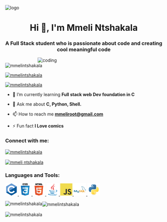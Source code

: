 ![logo](https://github.com/MmeliNtshakala/Mmeli_Ntshakala/blob/main/giphy.gif)
<h1 align="center">Hi 👋, I'm Mmeli Ntshakala</h1>

<h3 align="center">A Full Stack student who is passionate about code and creating cool meaningful code</h3>

<img align="right" alt="coding" width="400" src="https://user-images.githubusercontent.com/19783675/259906130-5d3c8800-fb00-45d0-b9dd-7eb82f057baf.gif">
<p align="left"> <img src="https://komarev.com/ghpvc/?username=mmelintshakala&label=Profile%20views&color=0e75b6&style=flat" alt="mmelintshakala" /> </p>



<p align="left"> <a href="https://github.com/ryo-ma/github-profile-trophy"><img src="https://github-profile-trophy.vercel.app/?username=mmelintshakala" alt="mmelintshakala" /></a> </p>



<p align="left"> <a href="https://twitter.com/mmelintshakala" target="blank"><img src="https://img.shields.io/twitter/follow/mmelintshakala?logo=twitter&style=for-the-badge" alt="mmelintshakala" /></a> </p>



- 🌱 I’m currently learning **Full stack web Dev foundation in C**



- 💬 Ask me about **C, Python, Shell.**



- 📫 How to reach me **mmeliroot@gmail.com**



- ⚡ Fun fact **I Love comics**



<h3 align="left">Connect with me:</h3>

<p align="left">

<a href="https://twitter.com/mmelintshakala" target="blank"><img align="center" src="https://raw.githubusercontent.com/rahuldkjain/github-profile-readme-generator/master/src/images/icons/Social/twitter.svg" alt="mmelintshakala" height="30" width="40" /></a>

<a href="https://linkedin.com/in/mmeli ntshakala" target="blank"><img align="center" src="https://raw.githubusercontent.com/rahuldkjain/github-profile-readme-generator/master/src/images/icons/Social/linked-in-alt.svg" alt="mmeli ntshakala" height="30" width="40" /></a>

</p>



<h3 align="left">Languages and Tools:</h3>

<p align="left"> <a href="https://www.cprogramming.com/" target="_blank" rel="noreferrer"> <img src="https://raw.githubusercontent.com/devicons/devicon/master/icons/c/c-original.svg" alt="c" width="40" height="40"/> </a> <a href="https://www.w3schools.com/css/" target="_blank" rel="noreferrer"> <img src="https://raw.githubusercontent.com/devicons/devicon/master/icons/css3/css3-original-wordmark.svg" alt="css3" width="40" height="40"/> </a> <a href="https://www.w3.org/html/" target="_blank" rel="noreferrer"> <img src="https://raw.githubusercontent.com/devicons/devicon/master/icons/html5/html5-original-wordmark.svg" alt="html5" width="40" height="40"/> </a> <a href="https://www.java.com" target="_blank" rel="noreferrer"> <img src="https://raw.githubusercontent.com/devicons/devicon/master/icons/java/java-original.svg" alt="java" width="40" height="40"/> </a> <a href="https://developer.mozilla.org/en-US/docs/Web/JavaScript" target="_blank" rel="noreferrer"> <img src="https://raw.githubusercontent.com/devicons/devicon/master/icons/javascript/javascript-original.svg" alt="javascript" width="40" height="40"/> </a> <a href="https://www.mysql.com/" target="_blank" rel="noreferrer"> <img src="https://raw.githubusercontent.com/devicons/devicon/master/icons/mysql/mysql-original-wordmark.svg" alt="mysql" width="40" height="40"/> </a> <a href="https://www.python.org" target="_blank" rel="noreferrer"> <img src="https://raw.githubusercontent.com/devicons/devicon/master/icons/python/python-original.svg" alt="python" width="40" height="40"/> </a> </p>



<p><img align="left" src="https://github-readme-stats.vercel.app/api/top-langs?username=mmelintshakala&show_icons=true&locale=en&layout=compact" alt="mmelintshakala" /></p>



<p> <img align="center" src="https://github-readme-stats.vercel.app/api?username=mmelintshakala&show_icons=true&locale=en" alt="mmelintshakala" /></p>



<p><img align="center" src="https://github-readme-streak-stats.herokuapp.com/?user=mmelintshakala&" alt="mmelintshakala" /></p>
